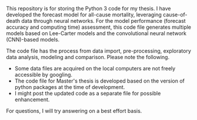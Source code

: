 This repository is for storing the Python 3 code for my thesis. I have developed the forecast model for all-cause mortality, leveraging cause-of-death data through neural networks. For the model performance (forecast accuracy and computing time) assessment, this code file generates multiple models based on Lee-Carter models and the convolutional neural network (CNN)-based models. 

The code file has the process from data import, pre-processing, exploratory data analysis, modeling and comparison. Please note the following.
- Some data files are acquired on the local computers are not freely accessible by googling.
- The code file for Master's thesis is developed based on the version of python packages at the time of development.
- I might post the updated code as a separate file for possible enhancement.

For questions, I will try answering on a best effort basis.
